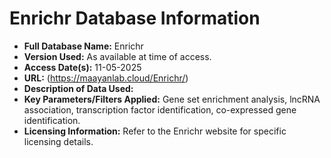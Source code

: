 # Enrichr Database Information

* **Full Database Name:** Enrichr
* **Version Used:** As available at time of access.
* **Access Date(s):** 11-05-2025
* **URL:** (https://maayanlab.cloud/Enrichr/)
* **Description of Data Used:** 
* **Key Parameters/Filters Applied:** Gene set enrichment analysis, lncRNA association, transcription factor identification, co-expressed gene identification.
* **Licensing Information:** Refer to the Enrichr website for specific licensing details.
